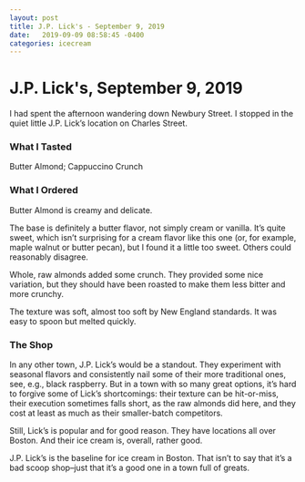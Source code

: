 ```yaml
---
layout: post
title: J.P. Lick's - September 9, 2019
date:   2019-09-09 08:58:45 -0400
categories: icecream
---
```


# J.P. Lick's, September 9, 2019

I had spent the afternoon wandering down Newbury Street. I stopped in the quiet little J.P. Lick’s location on Charles Street.

### What I Tasted
Butter Almond; Cappuccino Crunch

### What I Ordered
Butter Almond is creamy and delicate.

The base is definitely a butter flavor, not simply cream or vanilla. It’s quite sweet, which isn’t surprising for a cream flavor like this one (or, for example, maple walnut or butter pecan), but I found it a little too sweet. Others could reasonably disagree.

Whole, raw almonds added some crunch. They provided some nice variation, but they should have been roasted to make them less bitter and more crunchy.

The texture was soft, almost too soft by New England standards. It was easy to spoon but melted quickly.

### The Shop
In any other town, J.P. Lick’s would be a standout. They experiment with seasonal flavors and consistently nail some of their more traditional ones, see, e.g., black raspberry. But in a town with so many great options, it’s hard to forgive some of Lick’s shortcomings: their texture can be hit-or-miss, their execution sometimes falls short, as the raw almonds did here, and they cost at least as much as their smaller-batch competitors.

Still, Lick’s is popular and for good reason. They have locations all over Boston. And their ice cream is, overall, rather good.

J.P. Lick’s is the baseline for ice cream in Boston. That isn’t to say that it’s a bad scoop shop–just that it’s a good one in a town full of greats.
